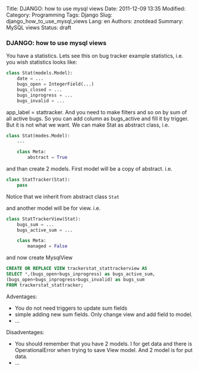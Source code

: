 Title: DJANGO: how to use mysql views
Date: 2011-12-09 13:35
Modified: 
Category: Programming
Tags: Django
Slug: django_how_to_use_mysql_views
Lang: en
Authors: znotdead
Summary: MySQL views
Status: draft

### DJANGO: how to use mysql views

You have a statistics. Lets see this on bug tracker example statistics, i.e. you wish statistics looks like:
```python
class Stat(models.Model):
    date = ...
    bugs_open = IntegerField(...)
    bugs_closed = ...
    bugs_inprogress = ...
    bugs_invalid = ...
```
app_label = stattracker.
And you need to make filters and so on by sum of all active bugs. So you can add column as bugs_active and fill it by trigger. But it is not what we want.
We can make Stat as abstract class, i.e.
```python
class Stat(modes.Model):
    ...

    class Meta:
        abstract = True
```
and than create 2 models.
First model will be a copy of abstract. i.e.
```python
class StatTracker(Stat):
    pass
```
Notice that we inherit from abstract class `Stat`

and another model will be for view. i.e.
```python
class StatTrackerView(Stat):
    bugs_sum = ...
    bugs_active_sum = ...

    class Meta:
        managed = False
```
and now create MysqlView
```sql
CREATE OR REPLACE VIEW trackerstat_stattrackerview AS
SELECT *,(bugs_open+bugs_inprogress) as bugs_active_sum,
(bugs_open+bugs_inprogress+bugs_invalid) as bugs_sum
FROM trackerstat_stattracker;
```
Adventages:
- You do not need triggers to update sum fields
- simple adding new sum fields. Only change view and add field to model.
- ...


Disadventages:
- You should remember that you have 2 models. I for get data and there is OperationalError when trying to save View model. And 2 model is for put data.
- ...
